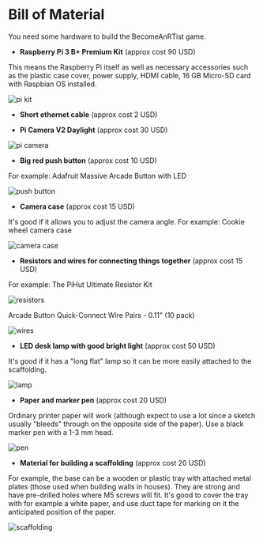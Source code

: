 # Bill of Material
You need some hardware to build the BecomeAnRTist game.

* __Raspberry Pi 3 B+ Premium Kit__ (approx cost 90 USD)

This means the Raspberry Pi itself as well as necessary accessories such as the plastic case cover, power supply, HDMI cable, 16 GB Micro-SD card with Raspbian OS installed.

![pi kit](https://github.com/hcl-pnp-rtist/become-an-rtist/blob/master/images/pi_kit.png "Raspberry Pi 3 B+ Premium Kit")

* __Short ethernet cable__ (approx cost 2 USD)


* __Pi Camera V2 Daylight__ (approx cost 30 USD)

![pi camera](https://github.com/hcl-pnp-rtist/become-an-rtist/blob/master/images/pi_camera.png "Pi Camera V2 Daylight")

* __Big red push button__ (approx cost 10 USD)

For example: Adafruit Massive Arcade Button with LED

![push button](https://github.com/hcl-pnp-rtist/become-an-rtist/blob/master/images/pushbutton.png "Big red push button")

* __Camera case__ (approx cost 15 USD)

It's good if it allows you to adjust the camera angle. For example: Cookie wheel camera case

![camera case](https://github.com/hcl-pnp-rtist/become-an-rtist/blob/master/images/cameracase.png "Cookie wheel camera case")

* __Resistors and wires for connecting things together__ (approx cost 15 USD)

For example: The PiHut Ultimate Resistor Kit

![resistors](https://github.com/hcl-pnp-rtist/become-an-rtist/blob/master/images/pi_resistors.png "Resistors")

Arcade Button Quick-Connect Wire Pairs - 0.11" (10 pack)

![wires](https://github.com/hcl-pnp-rtist/become-an-rtist/blob/master/images/pi_wires.png "Wires")

* __LED desk lamp with good bright light__ (approx cost 50 USD)

It's good if it has a "long flat" lamp so it can be more easily attached to the scaffolding.

![lamp](https://github.com/hcl-pnp-rtist/become-an-rtist/blob/master/images/desklamp.png "Desk lamp")

* __Paper and marker pen__ (approx cost 20 USD)

Ordinary printer paper will work (although expect to use a lot since a sketch usually "bleeds" through on the opposite side of the paper). Use a black marker pen with a 1-3 mm head.

![pen](https://github.com/hcl-pnp-rtist/become-an-rtist/blob/master/images/pen.png "Marker pen")

* __Material for building a scaffolding__ (approx cost 20 USD)

For example, the base can be a wooden or plastic tray with attached metal plates (those used when building walls in houses). They are strong and have pre-drilled holes where M5 screws will fit. It's good to cover the tray with for example a white paper, and use duct tape for marking on it the anticipated position of the paper.

![scaffolding](https://github.com/hcl-pnp-rtist/become-an-rtist/blob/master/images/scaffolding.png "Scaffolding")



